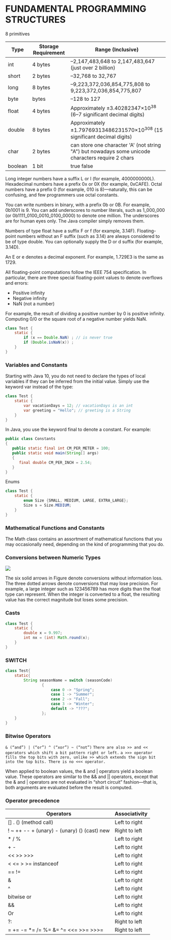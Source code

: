 # FUNDAMENTAL PROGRAMMING STRUCTURES

8 primitives

| Type    | Storage Requirement | Range (Inclusive)                                                                                 |
|---------|---------------------|---------------------------------------------------------------------------------------------------|
| int     | 4 bytes             | –2,147,483,648 to 2,147,483,647 (just over 2 billion)                                             |   
| short   | 2 bytes             | –32,768 to 32,767                                                                                 |   
| long    | 8 bytes             | –9,223,372,036,854,775,808 to 9,223,372,036,854,775,807                                           |   
| byte    | bytes               | –128 to 127                                                                                       |   
| float   | 4 bytes             | Approximately ±3.40282347×10<sup>38</sup> (6–7 significant decimal digits)                        |   
| double  | 8 bytes             | Approximately ±1.79769313486231570×10<sup>308</sup> (15 significant decimal digits)               |   
| char    | 2 bytes             | can store one character 'A' (not string "A") but nowadays some unicode characters require 2 chars |
| boolean | 1 bit               | true false                                                                                        |   

Long integer numbers have a suffix L or l (for example, 4000000000L). Hexadecimal numbers have a prefix 0x or 0X (for
example, 0xCAFE). Octal numbers have a prefix 0 (for example, 010 is 8)—naturally, this can be confusing, and few
programmers use octal constants.

You can write numbers in binary, with a prefix 0b or 0B. For example, 0b1001 is 9. You can add underscores to number
literals, such as 1_000_000 (or 0b1111_0100_0010_0100_0000) to denote one million. The underscores are for human eyes
only. The Java compiler simply removes them.

Numbers of type float have a suffix F or f (for example, 3.14F). Floating-point numbers without an F suffix (such as
3.14) are always considered to be of type double. You can optionally supply the D or d suffix (for example, 3.14D).

An E or e denotes a decimal exponent. For example, 1.729E3 is the same as 1729.

All floating-point computations follow the IEEE 754 specification. In particular, there are three special floating-point
values to denote overflows and errors:

- Positive infinity
- Negative infinity
- NaN (not a number)

For example, the result of dividing a positive number by 0 is positive infinity. Computing 0/0 or the square root of a
negative number yields NaN.

```java
class Test {
    static {
        if (x == Double.NaN) ; // is never true
        if (Double.isNaN(x)) ;
    }
}
```

### Variables and Constants

Starting with Java 10, you do not need to declare the types of local variables if they can be inferred from the initial
value. Simply use the keyword var instead of the type:

```java
class Test {
    static {
        var vacationDays = 12; // vacationDays is an int
        var greeting = "Hello"; // greeting is a String
    }
}
```

In Java, you use the keyword final to denote a constant. For example:

```java
public class Constants
{
   public static final int CM_PER_METER = 100; 
   public static void main(String[] args)
   {
      final double CM_PER_INCH = 2.54;
   }
}
```

Enums
```java
class Test {
    static {
        enum Size {SMALL, MEDIUM, LARGE, EXTRA_LARGE};
        Size s = Size.MEDIUM;
    }
}
```

### Mathematical Functions and Constants
The Math class contains an assortment of mathematical functions that you may occasionally need, depending on the kind of programming that you do.

### Conversions between Numeric Types
 
![](/Users/al.martirosyan/IdeaProjects/library/core-java/src/chapter3/diagram.jpeg)

The six solid arrows in Figure denote conversions without information loss. The three dotted arrows denote conversions that may lose precision. For example, a large integer such as 123456789 has more digits than the float type can represent. When the integer is converted to a float, the resulting value has the correct magnitude but loses some precision.

### Casts

```java
class Test {
    static {
        double x = 9.997;
        int nx = (int) Math.round(x);
    }
}
```

### SWITCH 

```java
class Test{
    static{
        String seasonName = switch (seasonCode)
                {
                    case 0 -> "Spring";
                    case 1 -> "Summer";
                    case 2 -> "Fall";
                    case 3 -> "Winter";
                    default -> "???";
                };
    }
}
```

### Bitwise Operators

`& (“and”) | (“or”) ^ (“xor”) ~ (“not”)`
`There are also >> and << operators which shift a bit pattern right or left.`
`a >>> operator fills the top bits with zero, unlike >> which extends the sign bit into the top bits. There is no <<< operator.`

When applied to boolean values, the & and | operators yield a boolean value.
These operators are similar to the && and || operators, except that the & and | operators are not evaluated in “short circuit” fashion—that is,
both arguments are evaluated before the result is computed.

### Operator precedence 




| Operators                                   | Associativity |
|---------------------------------------------|---------------|
| [] . () (method call)                       | Left to right |
| ! ~ ++ -- + (unary) - (unary) () (cast) new | Right to left |
| * / %                                       | Left to right |
| + -                                         | Left to right |
| << >> >>>                                   | Left to right |
| < <= > >= instanceof                        | Left to right |
| == !=                                       | Left to right |
| &                                           | Left to right |
| ^                                           | Left to right |
| bitwise or                                  | Left to right |                
| &&                                          | Left to right |
| Or                                          | Left to right |
| ?:                                          | Right to left |
| = += -= *= /= %= &=  ^= <<= >>= >>>=        | Right to left |

